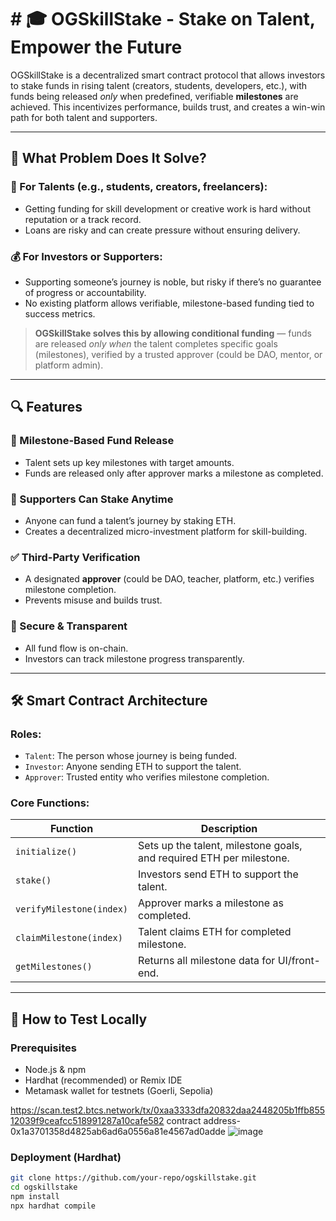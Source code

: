 # # 🎓 OGSkillStake - Stake on Talent, Empower the Future

OGSkillStake is a decentralized smart contract protocol that allows investors to stake funds in rising talent (creators, students, developers, etc.), with funds being released *only* when predefined, verifiable **milestones** are achieved. This incentivizes performance, builds trust, and creates a win-win path for both talent and supporters.

---

## 🚀 What Problem Does It Solve?

### 🌱 For Talents (e.g., students, creators, freelancers):
- Getting funding for skill development or creative work is hard without reputation or a track record.
- Loans are risky and can create pressure without ensuring delivery.

### 💰 For Investors or Supporters:
- Supporting someone’s journey is noble, but risky if there’s no guarantee of progress or accountability.
- No existing platform allows verifiable, milestone-based funding tied to success metrics.

> **OGSkillStake solves this by allowing conditional funding** — funds are released *only when* the talent completes specific goals (milestones), verified by a trusted approver (could be DAO, mentor, or platform admin).

---

## 🔍 Features

### 🎯 Milestone-Based Fund Release
- Talent sets up key milestones with target amounts.
- Funds are released only after approver marks a milestone as completed.

### 🙌 Supporters Can Stake Anytime
- Anyone can fund a talent’s journey by staking ETH.
- Creates a decentralized micro-investment platform for skill-building.

### ✅ Third-Party Verification
- A designated **approver** (could be DAO, teacher, platform, etc.) verifies milestone completion.
- Prevents misuse and builds trust.

### 🔐 Secure & Transparent
- All fund flow is on-chain.
- Investors can track milestone progress transparently.

---

## 🛠️ Smart Contract Architecture

### Roles:
- `Talent`: The person whose journey is being funded.
- `Investor`: Anyone sending ETH to support the talent.
- `Approver`: Trusted entity who verifies milestone completion.

### Core Functions:
| Function | Description |
|---------|-------------|
| `initialize()` | Sets up the talent, milestone goals, and required ETH per milestone. |
| `stake()` | Investors send ETH to support the talent. |
| `verifyMilestone(index)` | Approver marks a milestone as completed. |
| `claimMilestone(index)` | Talent claims ETH for completed milestone. |
| `getMilestones()` | Returns all milestone data for UI/front-end. |

---

## 🧪 How to Test Locally

### Prerequisites
- Node.js & npm
- Hardhat (recommended) or Remix IDE
- Metamask wallet for testnets (Goerli, Sepolia)

https://scan.test2.btcs.network/tx/0xaa3333dfa20832daa2448205b1ffb85512039f9ceafcc518991287a10cafe582
contract address- 0x1a3701358d4825ab6ad6a0556a81e4567ad0adde
![image](https://github.com/user-attachments/assets/e7ae2fbd-819b-4b4b-9da7-40c7d79b9e03)

### Deployment (Hardhat)

```bash
git clone https://github.com/your-repo/ogskillstake.git
cd ogskillstake
npm install
npx hardhat compile



